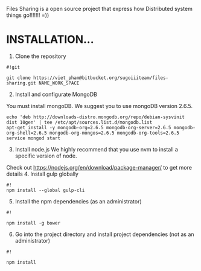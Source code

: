 Files Sharing is a open source project that express how Distributed system things go!!!!!!! =))

# **INSTALLATION...** #

1. Clone the repository

```
#!git

git clone https://viet_pham@bitbucket.org/sugoiiiteam/files-sharing.git NAME_WORK_SPACE
```
2. Install and configurate MongoDB

You must install mongoDB. We suggest you to use mongoDB version 2.6.5.
```
echo 'deb http://downloads-distro.mongodb.org/repo/debian-sysvinit dist 10gen' | tee /etc/apt/sources.list.d/mongodb.list
apt-get install -y mongodb-org=2.6.5 mongodb-org-server=2.6.5 mongodb-org-shell=2.6.5 mongodb-org-mongos=2.6.5 mongodb-org-tools=2.6.5
service mongod start
```
3. Install node.js 
We highly recommend that you use nvm to install a specific version of node.

Check out https://nodejs.org/en/download/package-manager/ to get more details
4. Install gulp globally

```
#!
npm install --global gulp-cli

```
5. Install the npm dependencies (as an administrator)

```
#!

npm install -g bower
```
6. Go into the project directory and install project dependencies (not as an administrator)


```
#!

npm install
```


 